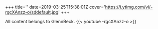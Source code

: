 +++
title=''
date=2019-03-25T15:38:01Z
cover='https://i.ytimg.com/vi/-rgcXAnzz-o/sddefault.jpg'
+++

All content belongs to GlennBeck.
{{< youtube -rgcXAnzz-o >}}
